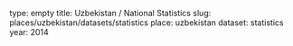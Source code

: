 type: empty
title: Uzbekistan / National Statistics
slug: places/uzbekistan/datasets/statistics
place: uzbekistan
dataset: statistics
year: 2014
